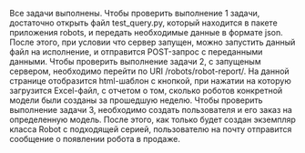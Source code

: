 Все задачи выполнены.
Чтобы проверить выполнение 1 задачи, достаточно открыть файл test_query.py, который находится в пакете приложения robots, и передать необходимые данные в формате json. После этого, при условии что сервер запущен, можно запустить данный файл на исполнение, и отправится POST-запрос с переданными данными.
Чтобы проверить выполнение задачи 2, с запущеным сервером, необходимо перейти по URI /robots/robot-report/. На данной странице отобразится html-шаблон с кнопкой, при нажатии на которую загрузится Excel-файл, с отчетом о том, сколько роботов конкретной модели были созданы за прошедшую неделю.
Чтобы проверить выполнение задачи 3, необходимо создать пользователя и его заказ на определенную модель. После этого, как только будет создан экземпляр класса Robot с подходящей серией, пользователю на почту отправится сообщение о появлении робота в продаже.

